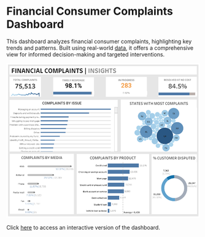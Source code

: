 


# Financial Consumer Complaints Dashboard

This dashboard analyzes financial consumer complaints, highlighting key trends and patterns. Built using real-world [data](https://data.world/markbradbourne/rwfd-real-world-fake-data/workspace/file?filename=Financial+Consumer+Complaints.csv), it offers a comprehensive view for informed decision-making and targeted interventions.

![Dashboard Preview](https://raw.githubusercontent.com/Fadanoah92/tableau_financial_complaints_dashboard/main/financial_complaints_dashboard_image.png)


Click [here](https://public.tableau.com/app/profile/noah.borquaye/viz/FinancialConsumerDashboard_17269710413620/Dashboard1) to access an interactive version of the dashboard.
